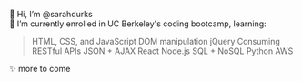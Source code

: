 👋 Hi, I’m @sarahdurks  
🌱 I’m currently enrolled in UC Berkeley's coding bootcamp, learning:


> HTML, CSS, and JavaScript
> DOM manipulation
> jQuery
> Consuming RESTful APIs
> JSON + AJAX
> React
> Node.js
> SQL + NoSQL
> Python
> AWS

✨ more to come

